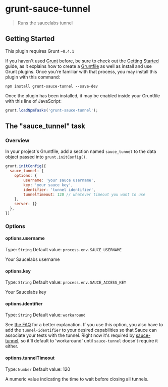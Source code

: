# grunt-sauce-tunnel

> Runs the saucelabs tunnel

## Getting Started
This plugin requires Grunt `~0.4.1`

If you haven't used [Grunt](http://gruntjs.com/) before, be sure to check out the [Getting Started](http://gruntjs.com/getting-started) guide, as it explains how to create a [Gruntfile](http://gruntjs.com/sample-gruntfile) as well as install and use Grunt plugins. Once you're familiar with that process, you may install this plugin with this command:

```shell
npm install grunt-sauce-tunnel --save-dev
```

Once the plugin has been installed, it may be enabled inside your Gruntfile with this line of JavaScript:

```js
grunt.loadNpmTasks('grunt-sauce-tunnel');
```

## The "sauce_tunnel" task

### Overview
In your project's Gruntfile, add a section named `sauce_tunnel` to the data object passed into `grunt.initConfig()`.

```js
grunt.initConfig({
  sauce_tunnel: {
    options: {
    	username: 'your sauce username',
    	key: 'your sauce key',
    	identifier: 'tunnel identifier',
    	tunnelTimeout: 120 // whatever timeout you want to use
    },
    server: {}
  },
})
```

### Options

#### options.username
Type: `String`
Default value: `process.env.SAUCE_USERNAME`

Your Saucelabs username

#### options.key
Type: `String`
Default value: `process.env.SAUCE_ACCESS_KEY`

Your Saucelabs key

#### options.identifier
Type: `String`
Default value: `workaround`

See [the FAQ](https://saucelabs.com/docs/connect#tunnel-identifier) for a better explanation. If you use this option, you also have to add the `tunnel-identifier` to your desired capabilities so that Sauce can associate your tests with the tunnel.  Right now it's required by [sauce-tunnel](https://github.com/jmreidy/sauce-tunnel), so it'll default to 'workaround' until `sauce-tunnel` doesn't require it either.

#### options.tunnelTimeout
Type: `Number`
Default value: 120

A numeric value indicating the time to wait before closing all tunnels.
